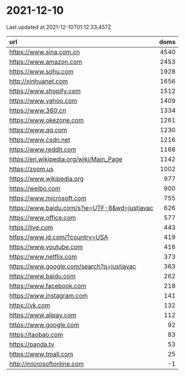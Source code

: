# 2021-12-10

<!-- BEGIN -->
Last updated at 2021-12-10T01:12:33.457Z

url | doms
:- | -:
https://www.sina.com.cn | 4540
https://www.amazon.com | 2453
https://www.sohu.com | 1928
http://xinhuanet.com | 1656
https://www.shopify.com | 1512
https://www.yahoo.com | 1409
https://www.360.cn | 1334
https://www.okezone.com | 1261
https://www.qq.com | 1230
https://www.csdn.net | 1216
https://www.reddit.com | 1168
https://en.wikipedia.org/wiki/Main_Page | 1142
https://zoom.us | 1002
https://www.wikipedia.org | 977
https://weibo.com | 900
https://www.microsoft.com | 755
https://www.baidu.com/s?ie=UTF-8&wd=justjavac | 626
https://www.office.com | 577
https://live.com | 443
https://www.jd.com/?country=USA | 419
https://www.youtube.com | 416
https://www.netflix.com | 373
https://www.google.com/search?q=justjavac | 363
https://www.baidu.com | 262
https://www.facebook.com | 218
https://www.instagram.com | 141
https://vk.com | 132
https://www.alipay.com | 112
https://www.google.com | 92
https://taobao.com | 83
https://panda.tv | 53
https://www.tmall.com | 25
http://microsoftonline.com | -1
<!-- END -->
